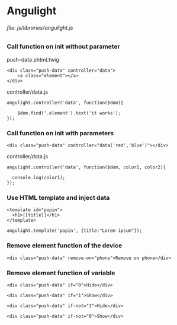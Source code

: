 # Angulight
     
###### file: js/libraries/angulight.js

### Call function on init without parameter

push-data.phtml.twig

~~~~
<div class="push-data" controller="data">
    <a class="element"></a>
</div>
~~~~
    
controller/data.js

~~~~
angulight.controller('data', function($dom){

    $dom.find('.element').text('it works');
});
~~~~

### Call function on init with parameters

~~~~
<div class="push-data" controller="data('red','blue')"></div>
~~~~
    
controller/data.js

~~~~
angulight.controller('data', function($dom, color1, color2){

  console.log(color1);
});
~~~~

### Use HTML template and inject data
~~~~
<template id="popin">
  <h1>[[title]]</h1>
</template>

angulight.template('popin', {title:"Lorem ipsum"});
~~~~

### Remove element function of the device

~~~~
<div class="push-data" remove-on="phone">Remove on phone</div>
~~~~

### Remove element function of variable

~~~~
<div class="push-data" if="0">Hide</div>

<div class="push-data" if="1">Show</div>

<div class="push-data" if-not="1">Hide</div>

<div class="push-data" if-not="0">Show</div>
~~~~

